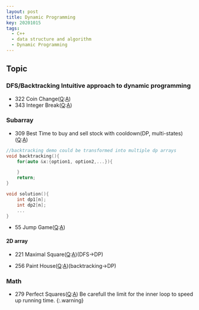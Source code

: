 ```yaml
---
layout: post
title: Dynamic Programming
key: 20201015
tags:
  - C++
  - data structure and algorithm
  - Dynamic Programming
---
```



## Topic
### DFS/Backtracking Intuitive approach to dynamic programming
* 322 Coin Change([Q](https://leetcode.com/problems/coin-change/):[A]())
* 343 Integer Break([Q](https://leetcode.com/problems/integer-break/):[A]())



### Subarray
* 309 Best Time to buy and sell stock with cooldown(DP, multi-states)([Q](https://leetcode.com/problems/best-time-to-buy-and-sell-stock-with-cooldown/):[A]())

``` c++
//backtracking demo could be transformed into multiple dp arrays
void backtracking(){
	for(auto &x:{option1, option2,...}){

	}
	return;
}

void solution(){
	int dp1[n];
	int dp2[n];
	...
}
```

* 55 Jump Game([Q](https://leetcode.com/problems/jump-game/):[A]())


#### 2D array
* 221 Maximal Square([Q](https://leetcode.com/problems/maximal-square/):[A]())(DFS->DP)

* 256 Paint House([Q](https://leetcode.com/problems/paint-house/):[A]())(backtracking->DP)


<!--more-->


### Math 
* 279 Perfect Squares([Q](https://leetcode.com/problems/perfect-squares/):[A]())
Be carefull the limit for the inner loop to speed up running time.
{:.warning}





